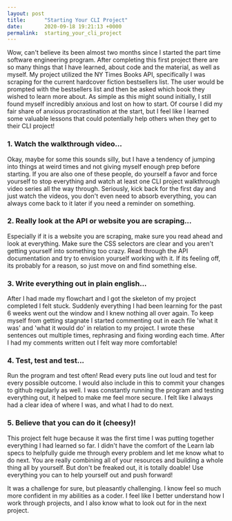 ```yaml
---
layout: post
title:      "Starting Your CLI Project"
date:       2020-09-18 19:21:13 +0000
permalink:  starting_your_cli_project
---
```



Wow, can't believe its been almost two months since I started the part time software engineering program. After completing this first project there are so many things that I have learned, about code and the material, as well as myself. My project utilized the NY Times Books API, specifically I was scraping for the current hardcover fiction bestsellers list. The user would be prompted with the bestsellers list and then be asked which book they wished to learn more about. As simple as this might sound initially, I still found myself incredibly anxious and lost on how to start. Of course I did my fair share of anxious procrastination at the start, but I feel like I learned some valuable lessons that could potentially help others when they get to their CLI project!

### 1. Watch the walkthrough video...

Okay, maybe for some this sounds silly, but I have a tendency of jumping into things at weird times and not giving myself enough prep before starting. If you are also one of these people, do yourself a favor and force yourself to stop everything and watch at least one CLI project walkthrough video series all the way through. Seriously, kick back for the first day and just watch the videos, you don't even need to absorb everything, you can always come back to it later if you need a reminder on something. 

### 2. Really look at the API or website you are scraping...

Especially if it is a website you are scraping, make sure you read ahead and look at everything. Make sure the CSS selectors are clear and you aren't getting yourself into something too crazy. Read through the API documentation and try to envision yourself working with it. If its feeling off, its probably for a reason, so just move on and find something else.

### 3. Write everything out in plain english...

After I had made my flowchart and I got the skeleton of my project completed I felt stuck. Suddenly everything I had been learning for the past 6 weeks went out the window and I knew nothing all over again. To keep myself from getting stagnate I started commenting out in each file 'what it was' and 'what it would do' in relation to my project. I wrote these sentences out multiple times, rephrasing and fixing wording each time. After I had my comments written out I felt way more comfortable!

### 4. Test, test and test...

Run the program and test often! Read every puts line out loud and test for every possible outcome. I would also include in this to commit your changes to github regularly as well. I was constantly running the program and testing everything out, it helped to make me feel more secure. I felt like I always had a clear idea of where I was, and what I had to do next. 

### 5. Believe that you can do it (cheesy)!

This project felt huge because it was the first time I was putting together everything I had learned so far. I didn't have the comfort of the Learn lab specs to helpfully guide me through every problem and let me know what to do next. You are really combining all of your resources and building a whole thing all by yourself. But don't be freaked out, it is totally doable! Use everything you can to help yourself out and push forward!

It was a challenge for sure, but pleasantly challenging. I know feel so much more confident in my abilities as a coder. I feel like I better understand how I work through projects, and I also know what to look out for in the next project. 
